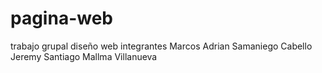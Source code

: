 # pagina-web
trabajo grupal diseño web 
integrantes 
Marcos Adrian Samaniego Cabello 
Jeremy Santiago Mallma Villanueva
